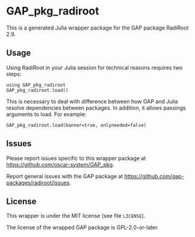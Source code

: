 # GAP_pkg_radiroot

This is a generated Julia wrapper package for the GAP package RadiRoot 2.9.

## Usage

Using RadiRoot in your Julia session for technical reasons requires two steps:

    using GAP_pkg_radiroot
    GAP_pkg_radiroot.load()

This is necessary to deal with difference between how GAP and Julia
resolve dependencies between packages. In addition, it allows passings
arguments to load. For example:

    GAP_pkg_radiroot.load(banner=true, onlyneeded=false)

## Issues

Please report issues specific to this wrapper package at <https://github.com/oscar-system/GAP_pkg>.

Report general issues with the GAP package at <https://github.com/gap-packages/radiroot/issues>.

## License

This wrapper is under the MIT license (see file `LICENSE`).

The license of the wrapped GAP package is GPL-2.0-or-later.
